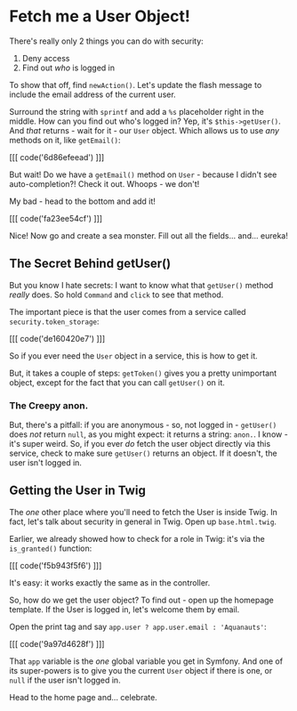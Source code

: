 # Fetch me a User Object!

There's really only 2 things you can do with security:

1. Deny access
2. Find out *who* is logged in 

To show that off, find `newAction()`. Let's update the flash message to include the
email address of the current user.

Surround the string with `sprintf` and add a `%s` placeholder right in the middle.
How can you find out who's logged in? Yep, it's `$this->getUser()`. And *that* returns -
wait for it - our `User` object. Which allows us to use *any* methods on it, like
`getEmail()`:

[[[ code('6d86efeead') ]]]

But wait! Do we have a `getEmail()` method on `User` - because I didn't see auto-completion?!
Check it out. Whoops - we don't!

My bad - head to the bottom and add it!

[[[ code('fa23ee54cf') ]]]

Nice! Now go and create a sea monster. Fill out all the fields... and... eureka!

## The Secret Behind getUser()

But you know I hate secrets: I want to know what that `getUser()` method *really*
does. So hold `Command` and `click` to see that method.

The important piece is that the user comes from a service called `security.token_storage`:

[[[ code('de160420e7') ]]]

So if you ever need the `User` object in a service, this is how to get it.

But, it takes a couple of steps: `getToken()` gives you a pretty unimportant object,
except for the fact that you can call `getUser()` on it.

### The Creepy anon.

But, there's a pitfall: if you are anonymous - so, not logged in - `getUser()` does
*not* return `null`, as you might expect: it returns a string: `anon.`. I know -
it's super weird. So, if you ever *do* fetch the user object directly via this service,
check to make sure `getUser()` returns an object. If it doesn't, the user isn't logged
in.

## Getting the User in Twig

The *one* other place where you'll need to fetch the User is inside Twig. In fact,
let's talk about security in general in Twig. Open up `base.html.twig`.

Earlier, we already showed how to check for a role in Twig: it's via the `is_granted()`
function:

[[[ code('f5b943f5f6') ]]]

It's easy: it works exactly the same as in the controller.

So, how do we get the user object? To find out - open up the homepage template. If
the User is logged in, let's welcome them by email.

Open the print tag and say `app.user ? app.user.email : 'Aquanauts'`:

[[[ code('9a97d4628f') ]]]

That `app` variable is the *one* global variable you get in Symfony. And one of its super-powers
is to give you the current `User` object if there is one, or `null` if the user isn't
logged in.

Head to the home page and... celebrate.
